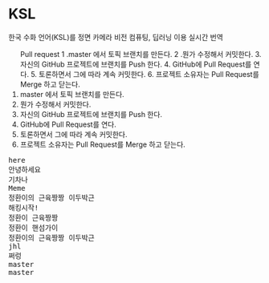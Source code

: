 ﻿# KSL
한국 수화 언어(KSL)를 정면 카메라 비전 컴퓨팅, 딥러닝 이용 실시간 번역
<ol>
Pull request
1 .master 에서 토픽 브랜치를 만든다.
2 .뭔가 수정해서 커밋한다.
3. 자신의 GitHub 프로젝트에 브랜치를 Push 한다.
4. GitHub에 Pull Request를 연다.
5. 토론하면서 그에 따라 계속 커밋한다.
6. 프로젝트 소유자는 Pull Request를 Merge 하고 닫는다.
<li>master 에서 토픽 브랜치를 만든다.</li>
<li>뭔가 수정해서 커밋한다.</li>
<li>자신의 GitHub 프로젝트에 브랜치를 Push 한다.</li>
<li>GitHub에 Pull Request를 연다.</li>
<li>토론하면서 그에 따라 계속 커밋한다.</li>
<li>프로젝트 소유자는 Pull Request를 Merge 하고 닫는다.</li>
</ol>
<pre>
here
안녕하세요
기차나
Meme
정환이의 근육짱짱 이두박근
해킹시작!
정환이 근육짱짱
정환이 핸섬가이
정환이의 근육짱짱 이두박근
jhl
쩌렁
master
master
</pre>
